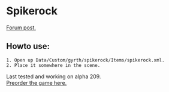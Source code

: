 # Spikerock
[Forum post.](http://forums.wolfire.com/viewtopic.php?f=16&t=15574)  
## Howto use:  
	1. Open up Data/Custom/gyrth/spikerock/Items/spikerock.xml.  
	2. Place it somewhere in the scene.  
	
Last tested and working on alpha 209.  
[Preorder the game here.](http://www.wolfire.com/overgrowth)
